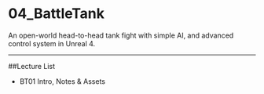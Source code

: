 # 04_BattleTank
An open-world head-to-head tank fight with simple AI, and advanced control system in Unreal 4.

---
##Lecture List
* BT01 Intro, Notes & Assets
